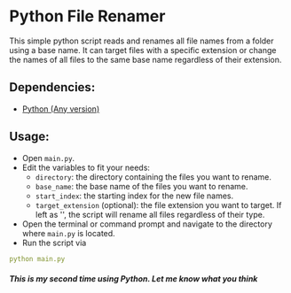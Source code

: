 # Python File Renamer

This simple python script reads and renames all file names from a folder using a base name. It can target files with a specific extension or change the names of all files to the same base name regardless of their extension.

## Dependencies:
* [Python (Any version)](https://www.python.org/)

## Usage:

* Open `main.py`.
* Edit the variables to fit your needs:
  * `directory`: the directory containing the files you want to rename.
  * `base_name`: the base name of the files you want to rename.
  * `start_index`: the starting index for the new file names.
  * `target_extension` (optional): the file extension you want to target. If left as '', the script will rename all files regardless of their type.
* Open the terminal or command prompt and navigate to the directory where `main.py` is located.
* Run the script via 
```yaml
python main.py
```
  

##### This is my second time using Python. Let me know what you think
